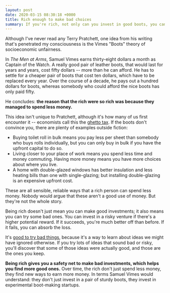 ```yaml
---
layout: post
date: 2020-03-15 08:30:18 +0000
title: Rich enough to make bad choices
summary: If you're rich, not only can you invest in good boots, you can also invest in experimental boot-making startups.
---
```


Although I've never read any Terry Pratchett, one idea from his writing that's penetrated my consciousness is the Vimes "Boots" theory of socioeconomic unfairness.

In *The Men at Arms*, Samuel Vimes earns thirty-eight dollars a month as Captain of the Watch.
A really good pair of leather boots, that would last for years and years, cost fifty dollars -- more than he can afford.
He has to settle for a cheaper pair of boots that cost ten dollars, which have to be replaced every year.
Over the course of a decade, he pays out a hundred dollars for boots, whereas somebody who could afford the nice boots has only paid fifty.

He concludes: **the reason that the rich were so rich was because they managed to spend less money.**

This idea isn't unique to Pratchett, although it's how many of us first encounter it -- economists call this the [ghetto tax].
If the boots don't convince you, there are plenty of examples outside fiction:

-   Buying toilet roll in bulk means you pay less per sheet than somebody who buys rolls individually, but you can only buy in bulk if you have the upfront capital to do so.
-   Living closer to your place of work means you spend less time and money commuting.
    Having more money means you have more choices about where you live.
-   A home with double-glazed windows has better insulation and less heating bills than one with single-glazing; but installing double-glazing is an expensive upfront cost.

These are all sensible, reliable ways that a rich person can spend less money.
Nobody would argue that these aren't a good use of money.
But they're not the whole story.

Being rich doesn't just mean you can make good investments; it also means you can try some bad ones.
You can invest in a risky venture if there's a higher potential reward.
If it succeeds, you're much better off than before.
If it fails, you can absorb the loss.

It's [good to try bad things], because it's a way to learn about ideas we might have ignored otherwise.
If you try lots of ideas that sound bad or risky, you'll discover that some of those ideas were actually good, and those are the ones you keep.

**Being rich gives you a safety net to make bad investments, which helps you find more good ones.**
Over time, the rich don't just spend less money, they find new ways to earn more money.
In terms Samuel Vimes would understand: they don't just invest in a pair of sturdy boots, they invest in experimental boot-making startups.

[ghetto tax]: https://en.wikipedia.org/wiki/Ghetto_tax
[good to try bad things]: https://notebook.drmaciver.com/posts/2020-02-22-11:37.html
